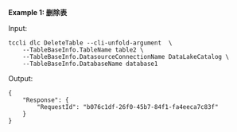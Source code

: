 **Example 1: 删除表**



Input: 

```
tccli dlc DeleteTable --cli-unfold-argument  \
    --TableBaseInfo.TableName table2 \
    --TableBaseInfo.DatasourceConnectionName DataLakeCatalog \
    --TableBaseInfo.DatabaseName database1
```

Output: 
```
{
    "Response": {
        "RequestId": "b076c1df-26f0-45b7-84f1-fa4eeca7c83f"
    }
}
```

